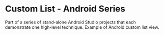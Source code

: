 # Custom List - Android Series
Part of a series of stand-alone Android Studio projects that each demonstrate one high-level technique.
Example of Android custom list view. 
